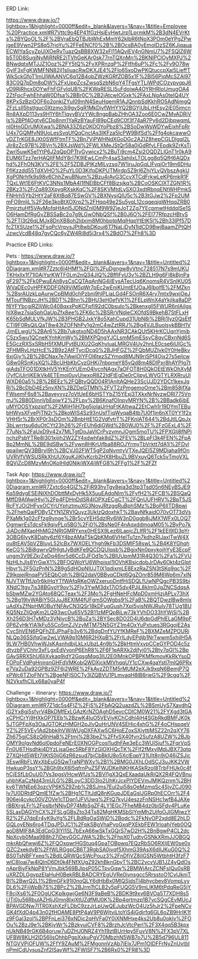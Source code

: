 ERD Link:

https://www.draw.io/?lightbox=1&highlight=0000ff&edit=_blank&layers=1&nav=1&title=Employee%20Practice.xml#R7Vttc9o4EP41fGzHsjEvHwtJrp1LprmkM%2B3dN4EVrKts%2BYQoOL%2F%2BVraEbQTBJbWhExMmY62klbR6tNoX3POm0eYPgZPwjgeE9Vwn2PS8q57rjoYu%2FFeENCf0%2B%2BOcsBA0yEmoIDzSZ6KJjqauaECWlYaScyZpUiXOeRyTuazQsBB8XW32xFl11AQviEV4nGNmU7%2FSQIZ6Wb5T0D8SugjNyMjRNRE2jTVhGeKAr0sk77rnTQXnMn%2BKNlPClOyMXPJ%2BNwdqtxMTJJZ1Ooz%2FY5tQ%2FvXPRnzqP%2Ftfh6uP%2Fc%2Fv9O78wGylF3xFgKWMFNN82jI1sliuacRwDKXJE4%2Flo65xoDwPKQtuccpXai5LieffTWkSckGfoT1mUIWAANVC6q12B4obZWzKGRfZOB5x1F%2Bl56PiqMcSZAl9783C0Q7pDm8qDW%2FxUppZcsZwsqSzbN6qY4TFgsYTLiWPdCOzypvqpJ6yD9RjRhcx0OYwFhFGFvlqUB%2FKWqRESLI5uFdoiwA4OYRHRIoUmugOA42ZtFpcFwhEhhaW0Dfsa%2BBr0C%2B2jAtcwIOGxk%2FAxLNgAs0teIQ4UY8KPxSzBziOOF6o2onkiZYuI09mN4SeuHqemR1AJQnnbSdKkhRO5AdNjmgQZFzLsIl5hstlguc0Xtzmo3j9gvSgR1MkDiyfWHYYQ2BGYjUbLrHEsy2iE05jmcnRn8AXpD113vs9H1Y6hTIqyvBVzYWc8ngpBabZHhOA3Zoo6E0CwZMvADRiVls%2BPf4Ogty6CDp8nm1YaRzBYauFI89pCEd9C0f3f74aR7Py6d2DibpwqmLnl0HnGDrUMjXwa%2BNA33Z6zOKOOYoPbz8%2BSoDwWsWDYwEixhFpRrU4x7GQMfvN9UoLesSvqUfQqCncIAs3IKFza5IcPW9BjfSd%2Ffg4okcawwOyDZTrKGE8JXt0SWfFtmTF%2Bn7VjPWHNdXGoDGc2AZIZ8hepCGLDlgql2LJIr8zZc97B%2BVn%2BXJsWd%2FWLXMeJStQr58a0jGdRfvLFEpdk9ZrKsTi2wrl5uwK5e1YtP6J2qQpOPTtyGywjcx2%2BuTi9cm4Zsi2OQDZLlGnT1r0kA9EUM6lTzz7erHAQIIFMdY8rI7K9IEwLCmPr4saS3ahjIxLTOLgg8q5QfH6AQDxhd%2FhON3KV%2FE%2F5ZDBJPlKzMlLyzsq7W1iruJpGqLIFvqjOr19m6DHuFfIKzzdd55TdXVHO%2FuYL0D3KifpDKPUTMirdpSZ9rI6ZhjYLvQVbszAgkUXgP0Nrhfk9s98v6ChhZwuBNum%2Bzu4rAvG3CcvXTCdFrkwLeKP6mkR1FTQxLWt1E6FtKVC3NNs1MbA4I1fNElBbCFf8Bizsjkq%2BCoOSKClXTZGN1R%2BKz3%2FrZq893XpyqRXskKqC%2F8SKVMtdLySXO3xdtRbnqENtWHPmkSFNHrh5Yb2HtY2aF8XtBq87ESwGV%2BXNysjQIU5c%2B3tGJw2%2Fp2UMmFO9mljL%2F26e3koBtXOXrp2%2FHqq49e2Su5yqL12cqgeqjqWHqqZRB0PmjrztuHf5VAvMofqHtAnl5JDNdZnl0M9W9ZjeJoT2Zg7YEcpmwtHddqlSe1SO6HamDfRgGvZBSSaBc2o7g9LGwONbQSf%2B0J6O%2FEI77RfpzcHBtvS%2FTl3t26qLMJx8DnXB8oh2ldxim8M0hbptpMqlHqpYtEtK5l%2Bh33lPf57DfcZ1XSUze1%2FsqPcVrpvsJPt8wbDKouj6T7NaLjDyN1ldCD9BwjBaamZPtQHJzwcVcdB48q7gvCQc6yZW4Ri8d5i3rx4%2BdO7%2Fh8%3D


Practice ERD Links:

Pets : https://www.draw.io/?lightbox=1&highlight=0000ff&edit=_blank&layers=1&nav=1&title=Untitled%20Diagram.xml#R7Zztc6I4HMf%2FGl%2FuDgngw8vVtnc728517N7s9mUKUTKHxIlx1f71l0AiYsrKWTF0Lm2nQ34JIQ%2BffIFvU3v%2BZLH9g6Fl8kBjnPagF297%2Fk0PwuEAit8ysCsCQTAqAnNG4iIEysATecUq6KnomsR4VSnIKU05WVaDEc0yHPFKDDFGN9ViM5pWr7pEc2wEniKUmtEfJOaJ6lbolfE%2FMZkn%2BsrAUzkLpAurwCpBMd0chPzbnj9hlPLiaLGd4FSOnR6X4ry7mtx9wxjOeJMTouf1NBzcJH%2BDT%2Bhn%2BHU3eH0efVK1%2FELpWnX4aYkjIka8aDPf6YFYbcgiRZlIjWc0408qxxPpKCFpfI92dC0bsuIo%2Bkenxgll5FWUR6nIAiIgshlX8wz7sjaSphOaUpZfx8ee%2FK6c%2BSRrVNdieCXOfdS9BkehB7StFLxHK65bSdMULVfkJW%2B3PHGB2JxkY8o5XahCupd31UbN8i%2BRj1Iyz0QsEtfCTI9F0RsQiLQaT8w43tZOFNhPv1g2mC4wZztRRJ%2Bg4VJLBuolsykBBH1VJjmELwgU%2BAr6%2Bb7ukgtxoND4D5hAAxNR3CAkQUt5KHrKCUqnYjmibC5zx5wu1QCneKYnhKmWy%2BMXPQngYJCLsmM5mESsyC8qvCBxnNd6SE5GczRXSxSRbH5fXMUPytBUXU2GqKhyluaLMRGV4Uy2hnLE0cse6iUlGc%2FHMRyLHzHcE%2B9z2AtFTyciDcq0%2BJHFGZ%2FQbMUZIvk0Y0HeBkv6xjGjy%2B%2BCNax7e7iAwiOIYFOI6tezSZYmqd8MJN9riSPf4Ojx27s5ejlcwG8w0RSnKjsXQ%2BcUHbKbCvzGHKi7nbpmeY85yQd8m48DIPxr8hAYPIg7tgiAdsTFO01DXtkHV5YrKEnYUEm04lycnNAgx7aOFOT8H0QkOEtEWkOhXyMi7yfCiUirIjKElkVk4ETEmoj0uyUiwxoR8Z2IdFtEgDe0rCIjpyLWVGTYLRXRruUlWXD60a5%2B%2BEEz%2FQBtvQQD04R1AnItAQHe23ScUJD2YDCt1kexJqRi%2BcDbD4Ez5nvXN%2BZDeGTMN%2FVT2zPmgemoOme%2Bm858jfXaFWsemF6s8%2Baveyvyz7oVtUeE6bHSTYbZ15YExj3TXkxNrNvzwDRl775VnmJ%2B80DjnnVbEpiwY2%2FLpv%2B6KnafOInpvMRYN%2B%2BBadk6ibEuMYOOSYxpzjpf%2F2MIjH1jH7bg5jolaUrHqFtKAltwaZ2EtCwh1r19DYmTEBubHWvsXFvePjTN2r%2BkoWIS4Sz93nUsfTiqWvqaB4tb7U0f1jn6nXT0YY1f2xVHH5r%2BrXP0r3sDOm%2BnbHtE1G2VdfvtrT%2FKnlAT644%2BdJtlLQpJx3bLwrrtsu6duOtCYt23h26%2FrEUh6diGWd%2B0WJ0%2F%2FzGExL4%2F77uNs%2FaUxD9v42x7MLTgtDoJaVlCrPvzvmnJOgm5moTU%2FPXGlj8fNPinchzPsbYTRe8I301xijih2W2ZY4xdwhfak8dZ%2FEV%2BLpFI3k4FEN%2FpA8p2MmNL%2BE9dSBw%2Fywn8HKrUjfba88ROJYrmyTbVrktt7dA1i%2FDvlqpailwrQV3BBrvI9h%2BCVJ02FWT5gP2qNvmtyVTXeJQEl5Z9MDjaha9fOnUVRVfVWSUSRkXhUUXguKJiKIyKcrb2HX8HbuZL9BVxuyQ6Tck5vTmoVXL8QViZcD8MzyMnOKoIHld0NjkiWX4iWFG8%2FFg1%2F%2FZf


Task App:
https://www.draw.io/?lightbox=1&highlight=0000ff&edit=_blank&layers=1&nav=1&title=Untitled%20Diagram.xml#R7Zxtc6o4GIZ%2FjR93hyTgy8eja3d3tp3Tsd05n6NEyBSJE9Kq59dvgESEiNIXhDObttMxDyHk5X5uuEAdoNlm%2FyfH2%2FCB%2BSQaQMffD9AfAwjHIyj%2Fp4FDHnDdSR4IOPXzECgCT%2FQnUUFHRV%2BpT5JSRcFYJOi2HFyxOCYrUYphztmuXG3NovJRtzggRuBphSMz%2BoP6IlTD8pwi%2FhehQaiPDBy1ZYN1ZRVIQuyz3UkIzQdoxhkT%2BavNfkaidO70vOT73dVsPXaMk1g02cFfzg9vnge%2Br5cvYEH5dzIRv6lW3nD0qgb8jJMX1WFx0LOQ7OgmwrEsTdcsFk9qiyPLq5BG%2Fj0%2BsNe0F4nAqxddmoaM05%2ByPo7kJiADcjMXapHhMG2NRtGMRYxnx0HESX9Lez6lLapjcZLIfR%2F1kEEl9ID3pYr3OBG6lyyK8Dahy6zf6Y4bzAMaT5kQbKMq6VHelTu1zn7kdhzRIJaxlTwW4Xou8tEAV5bVZBIuyL52lcBx7WXOELYhgh9kFb3DSMlF58swL%2B4K8YGhqhKeCG%2Bi8gwrvQfHlgtJyBdKFe9QCDQUIqsb%2BgjxNn0pxykojhYyE3EcpFungm3V9EZkrZeDq46nr5d6CcDJFOd1p%2BlUUpmM31R4Q30%2Fa%2FVUNzHLhJls8YrGwX1%2BFOQWoYU6Whpissl1lOVhKBsjcdobJrDAy6Okt4zGIptHbyr%2F5GzPnN%2B9gSdHOpNlUJTlX1qdixmLE8ExzRaZSN3tSKq9qc%2FZ9lkqjejRnqaPV5EQbCqh%2BlQ2daV0BBvqCDkt6QgZOnr859M6Wp6m7xlNNJVTWTtfJp1r6kiHqYTfWAfqRKeOWZxeruoDntfHiSDQLfUwNPQgcPB3S9biXNdC1tgv7is38BGvoY9ov%2Fly3YwM3dx17iO5dv4PJjL8kIm0JgZNCSdqsAbSbwMZw2YGAto68QCTeax%2F3Mo%2FgHNeHFcMpD0xmHjzjAPLv73hX%2Bg19IvWABiY5GIJuJ8EXIM4fUFgmSOWgbs9%2FaB%2BQTDwzlBw8mIxuAdXsZfNpHMOBuYNFAvCN3QSr18kDFugGush7XpI5yisNWJRuIv78TUg1BUKQ5NzZliQgKm2LQ93wcOu65V52B11zMPQpBjLw73kYVhDO33hYWjSj%2BXh256D3H7xMDz3VNjycB%2BuZa%2BYSec8DO2D4U6dpGdPhlELaGM9pF0P6ZyHkYlA1kFu5SCo5mZJVzyMTM75N5GYZ1m4OxYuPxtues3RGgojE2AsCvcShVEN6PQFhZEJPhaFb3v6%2BdgDnfYUYfKMReF%2BXMZeMZPOURiNLQp36SSjfqGw2wLVWA9p10M6R2HXpB%2FrILdyEPdjb1NrTwwm5xhiIH5A9LW7HB0VhwWJsKAsnhdbjLkLxUbzL4n9b%2BkHtmVxvpCCeGYPOD4c5zdtvzbFVChhr3xFLgxEdVvonP6EhR8%2F6F1eARXk2djfyj0%2Bty7qGI%2BpGAvSRRXShU6liXykaq9idY2GqsgMqg3lU2E0lMnkOPBPKMfkmovKkRkYsoDFOPoFVdPgHnirqnGHFdVMKobQWDXjckMIVhqqUY1cCXw4qaYstl7mlQ6PRxe7Va2uDa92GPBz9ZF6j2WRE%2FkAvzZDTM5rMUM2eXJk9xqN6BemjP7QxPWc6TZloFNV%2BgeNFlS0CTy3lZQBVU1PLmvaqH8lB6rjeG%2F9cgq%2FN2VksfhClLx68a0yaP4f

Challenge - itinerary:
https://www.draw.io/?lightbox=1&highlight=0000ff&edit=_blank&layers=1&nav=1&title=Untitled%20Diagram.xml#R7Z1dc5s4FIZ%2FjS%2FbAQQ2uazdZL%2BSmUyS7XavdhQjG2Yx8gi5sfvrV4BkDMfExLGAzKrNZOAghD5evcCDICM0W21%2FYXgd3tGAxCPHCrYj9HXkOP7EEb%2BzwK4IuO5VEViyKChCdhl4jH4SGbRkdBMFJK0k5JTGPFpXg3OaJGTOKzHMGH2pJlvQuHrUNV4SEHic4xhG%2F4oCHspqeVYZ%2F5VEy1Ad2bbklhVWiWUgDXFAXw5C6HqEZoxSXiyttjMSZ22n2qXY76Zh675gjCS8zQ6hHaB%2Ftmj%2B3beZ%2FfvSX40fvn2SufzA8UZW%2BJbOMY9oIgvNd6ol0pdoFeNErE0XNOGPcosl1udhFAe3eEc3WUlSjuf%2FqrVpSFn0U6THsdhki4DYzLjsaGec5RbF8YzGlOXHQcTK%2Flf2fMxylMdiJBX73qtq27XQHd5WEt7ilKtS0jjG6zR6zsud7bjCbBklU8o5XclEqpY31UIt8n9iO46jZSJic3EswlRbFLWxXbEuG5QwTraNPWXv%2B1%2BMG0JXhLOdSCJ3uJKK2VWHwkupP3ssY%2BGh9lxX6l5qfrnPuZSFWJDKeINKHKASkRzoI8TrbFHUk0c4fhCjESfLbOuU07Vs3pgsVHcwWfJs%2BVl1gX3QxEXaadaUkRiQX2R4FQVBnuuhbhKaCzNd43mULG%2BLoyC3DD3Io2UhKrJcxPlYDEVmJMlKQznm%2BHkv6TWNEp63ozcVP6K5Z9Znb%2BSJms7Eul2ui58sOeMzmqSc4SjvZCJ090Iy7U0DRtdPQmlE1fZw%2BHg1CTltJdQ8nKGupJDEaGslJGRp0hECOrr%2F4906ej4cvkc00VZOVe1cTDqn1JFVUwq%2FtQ7kyU4eszzFnNSHc1wfB4JAXerBBXrgLFr%2FpslbrNNiyDP74MbSgZF4LY1EGc7FheMB4dz0biSFdv4PLuKe5SLaxDAGYhCX%2FSLgGBsZto34Ts82MgHKMSbSlYmMh2UifoOJIGMiwzYR2%2FJ7dpEr4yK9uYg%2FLBdRqOaSWjD%2Bodc%2FkNvOP2xdd8E2hLDGQLoyENs6ro4TDqJPDJC1%2FpkSBgVhaPyoGxqPXEkbFEW1rloahjYeb0OQaoD8MIF8A3EdCpG3IYI1SL7bExA66wSkTxGQrS7wD2H%2BnBgwP4CL2dcNpXcyb0Maa9B8h27iDeyGGCJWA%2Bc%2FhpX0TudtyGSNkXRmJJOBGQmkrAbQfwwj6Z%2FQOxqwrHGStuq4GpaTOBpwq7EQzRbSO6RXIjEW0se0xQZC2xekdyB%2FfWLRGgpCB6T3RgbSA0jvqf5XhmG39AsX6dIIJKuG0Q%2BS0TsNBFYxeq%2BdlLQRWQcSWcPouz3%2FnDfjVZ8iIGSN5WtbhtH3fzF7wlC8loai7w4IQlnD6Dt0k4FNfXUgZ92khBknGbyT%2BC2vcvVJB1JZ4yQdOsnApr8iyFkNpP8YVmJbk569BJlpsP05CTpvGqw%2BMWjArcZCNFsIQu0sRBuXRZDLGgvpzEIaHuH0BekRBLBADCRYEgUVRe0ivnsgcc5RrsstoO1CvlJkniTBl%2BwrQ2L1%2BmGFk91I0noQLY6dHbBx0MlQSjdsTl4bhycbev8VompLyyDL6%2FijWpBj7S%2BPcZ%2BJrmTtCLB2v5pFUQG5V9mLIKM6tPdqReG5jYF8cjXs6%2F0OgUCKplkgwjGe6N3F9aBeB%2BDK9t9xv6BVOa5T7XDH8s5UTi0ju56RbulAZHIjJ0mn8IxjXtUZdfMU0K%2Bp4qrtmzp1B7vcSQgCEvMUcJBPAVGDNw7lTR0XshXzFLDbC9zzJrLpUwQEJubzWcO4Uz5hJr2%2FpeNCvGK4fXdO4p43n02fHOAME8PtP4aV9P6WjtviLtoYiS4jGdjrfq6GL6oZB9HrIK1fz9FGal3zol%2BPFnLei376xNDic2qHVFa0Y0iXNMHxe4ks2Ub8u0oklv%2FOOu%2BzJ9e%2BKjyWr%2BzkyuiCVF8%2BrzhJcVtcPerl%2F3X4qq5B3kpxnUkNB49rGK6B4oruw7uDZHJ0NRZ4Yh19ztBUrHpy5FuvV8N%2FX3pV7XLUFBW8KLH2ID56IlsOhhbPgpXxkuPgV70MbzhN5WB7o7U%2B5d796UL811NTGVVPjOFUW%2FfY9ZAuM%2FMgonnVzAb7iElx7JPm1OIDFFrNyZnUvtblnPmICdUysusZnf2ISayWf%2FWlSF7%2B6Rx0%2FR8%3D
